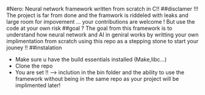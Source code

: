 #Nero: Neural network framework written from scratch in C!!
##disclamer !!!
The project is far from done and the framwork is riddeled with leaks and large room for impovement ... your contributions are welcome !
But use the code at your own risk
##goal ?
The goal from this framework is to understand how neural network and AI in geniral works by writting your own implimentation from scratch 
using this repo as a stepping stone to start your jouney !!
##instalation
- Make sure u have the build essentials installed (Make,libc...)
- Clone the repo
- You are set !!
--> inclution in the bin folder and the ability to use the framework without being in the same repo as your project will be implimented later!

